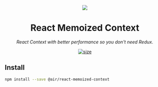<p align="center">
  <img src="example/assets/chrome-capture.gif">
</p>

<h1 align="center">React Memoized Context</h1>
<p align="center"><i>React Context with better performance so you don't need Redux.</i></p>

<p align="center">
  <a href="https://www.npmjs.com/package/@air/react-drag-to-select">
    <img src="https://img.shields.io/npm/v/@air/react-drag-to-select?color=2E77FF" alt="size" />
  </a>
</p>

## Install

```bash
npm install --save @air/react-memoized-context
```
